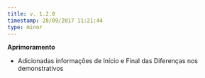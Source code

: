 ```yaml
---
title: v. 1.2.0
timestamp: 28/09/2017 11:21:44
type: minor
---
```


**Aprimoramento**
* Adicionadas informações de Início e Final das Diferenças nos demonstrativos